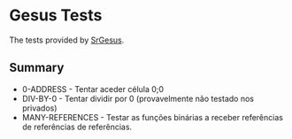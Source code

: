 # Gesus Tests
The tests provided by [SrGesus](https://github.com/SrGesus).

## Summary  
* 0-ADDRESS - Tentar aceder célula 0;0
* DIV-BY-0 - Tentar dividir por 0 (provavelmente não testado nos privados)
* MANY-REFERENCES - Testar as funções binárias a receber referências de referências de referências.
